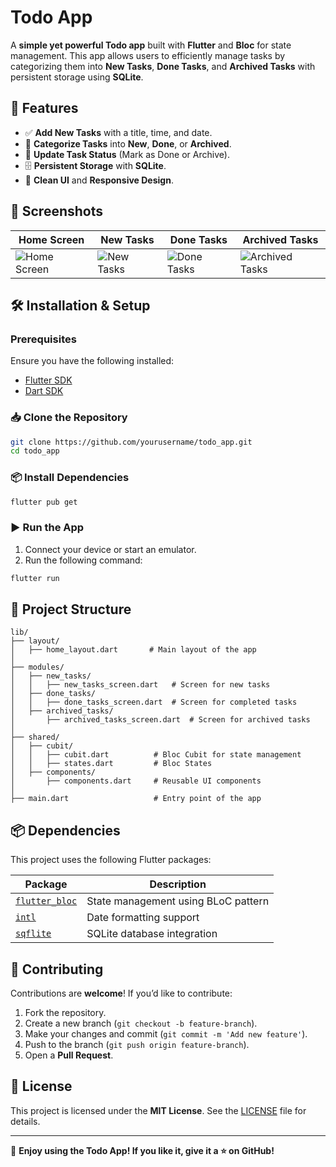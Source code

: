 # Todo App

A **simple yet powerful Todo app** built with **Flutter** and **Bloc** for state management. This app allows users to efficiently manage tasks by categorizing them into **New Tasks**, **Done Tasks**, and **Archived Tasks** with persistent storage using **SQLite**.

## 🚀 Features

- ✅ **Add New Tasks** with a title, time, and date.
- 📌 **Categorize Tasks** into **New**, **Done**, or **Archived**.
- 🔄 **Update Task Status** (Mark as Done or Archive).
- 🗄 **Persistent Storage** with **SQLite**.
- 🎨 **Clean UI** and **Responsive Design**.

## 📸 Screenshots

| Home Screen | New Tasks | Done Tasks | Archived Tasks |
|------------|----------|-----------|---------------|
| ![Home Screen](screenshots/home_screen.png) | ![New Tasks](screenshots/new_tasks_screen.png) | ![Done Tasks](screenshots/done_tasks_screen.png) | ![Archived Tasks](screenshots/archived_tasks_screen.png) |

## 🛠 Installation & Setup

### Prerequisites

Ensure you have the following installed:
- [Flutter SDK](https://flutter.dev/docs/get-started/install)
- [Dart SDK](https://dart.dev/get-dart)

### 📥 Clone the Repository
```sh
git clone https://github.com/yourusername/todo_app.git
cd todo_app
```

### 📦 Install Dependencies
```sh
flutter pub get
```

### ▶️ Run the App
1. Connect your device or start an emulator.
2. Run the following command:
```sh
flutter run
```

## 📂 Project Structure

```plaintext
lib/
├── layout/
│   ├── home_layout.dart       # Main layout of the app
│
├── modules/
│   ├── new_tasks/
│   │   ├── new_tasks_screen.dart   # Screen for new tasks
│   ├── done_tasks/
│   │   ├── done_tasks_screen.dart  # Screen for completed tasks
│   ├── archived_tasks/
│       ├── archived_tasks_screen.dart  # Screen for archived tasks
│
├── shared/
│   ├── cubit/
│   │   ├── cubit.dart          # Bloc Cubit for state management
│   │   ├── states.dart         # Bloc States
│   ├── components/
│       ├── components.dart     # Reusable UI components
│
├── main.dart                   # Entry point of the app
```

## 📦 Dependencies

This project uses the following Flutter packages:

| Package | Description |
|---------|-------------|
| [`flutter_bloc`](https://pub.dev/packages/flutter_bloc) | State management using BLoC pattern |
| [`intl`](https://pub.dev/packages/intl) | Date formatting support |
| [`sqflite`](https://pub.dev/packages/sqflite) | SQLite database integration |

## 👥 Contributing

Contributions are **welcome**! If you’d like to contribute:

1. Fork the repository.
2. Create a new branch (`git checkout -b feature-branch`).
3. Make your changes and commit (`git commit -m 'Add new feature'`).
4. Push to the branch (`git push origin feature-branch`).
5. Open a **Pull Request**.

## 📜 License

This project is licensed under the **MIT License**. See the [LICENSE](LICENSE) file for details.

---

🌟 **Enjoy using the Todo App! If you like it, give it a ⭐ on GitHub!**

